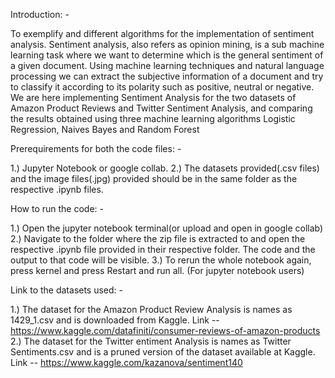 Introduction: -

To exemplify and different algorithms for the implementation of sentiment analysis. 
Sentiment analysis, also refers as opinion mining, is a sub machine learning task where we 
want to determine which is the general sentiment of a given document. Using machine 
learning techniques and natural language processing we can extract the subjective
information of a document and try to classify it according to its polarity such as positive, 
neutral or negative. We are here implementing Sentiment Analysis for the two datasets of
Amazon Product Reviews and Twitter Sentiment Analysis, and comparing the results obtained
using three machine learning algorithms Logistic Regression, Naives Bayes and Random Forest 


Prerequirements for both the code files: -

1.) Jupyter Notebook or google collab.
2.) The datasets provided(.csv files) and the image files(.jpg) provided should be in the same folder as the respective .ipynb files.


How to run the code: - 

1.) Open the jupyter notebook terminal(or upload and open in google collab) 
2.) Navigate to the folder where the zip file is extracted to and open the respective .ipynb file provided in their respective folder. The code and the output to that code will be visible.
3.) To rerun the whole notebook again, press kernel and press Restart and run all. (For jupyter notebook users)


Link to the datasets used: -

1.) The dataset for the Amazon Product Review Analysis is names as 1429_1.csv and is downloaded from Kaggle. Link -- https://www.kaggle.com/datafiniti/consumer-reviews-of-amazon-products
2.) The dataset for the Twitter entiment Analysis is names as Twitter Sentiments.csv and is a pruned version of the dataset available at Kaggle. Link -- https://www.kaggle.com/kazanova/sentiment140
